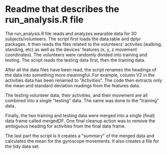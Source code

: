 # Readme that describes the run_analysis.R file

The run_analysis.R file reads and analyzes wearable data for 30 subjects/volunteers. The script first loads the data.table and dplyr packages. It then reads the files related to the volunteers' activites (walking, standing, etc) as well as the devices' features (x, y, z movement coordinates). The volunteers were randomly divided into training and testing. The script reads the testing data first, then the training data.

After all the data files have been read, the script renames the headings of the data into something more meaningful. For example, column V2 in the activities data has been renamed to "Activities". The code then extracts only the mean and standard deviation readings from the features data.

The testing volunteer data, their activities, and their movement are all combined into a single "testing" data. The same was done to the "training" data.

Finally, the two training and testing data were merged into a single (final) data frame called mergedDF. One final cleanup action was to remove the ambiguous heading for activities from the final data frame.

The last part the script is it creates a "summary" of the merged data and calculates the mean for the gyroscope movements. It also creates a file for the tidy data set.
